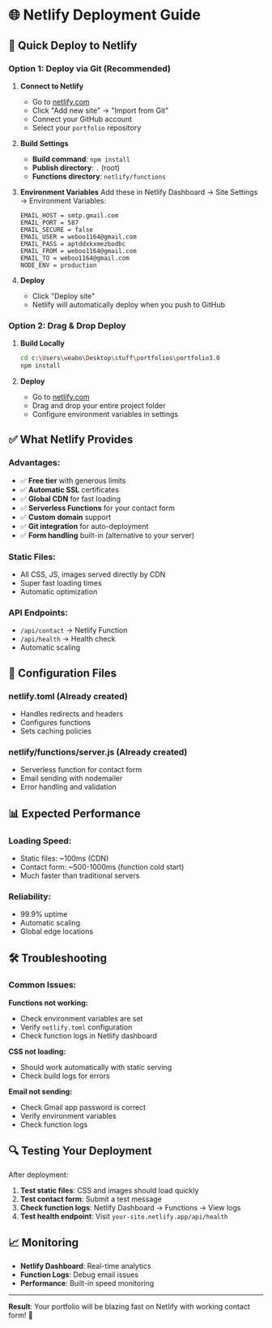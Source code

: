 # 🌐 Netlify Deployment Guide

## 🚀 Quick Deploy to Netlify

### Option 1: Deploy via Git (Recommended)

1. **Connect to Netlify**
   - Go to [netlify.com](https://netlify.com)
   - Click "Add new site" → "Import from Git"
   - Connect your GitHub account
   - Select your `portfolio` repository

2. **Build Settings**
   - **Build command**: `npm install`
   - **Publish directory**: `.` (root)
   - **Functions directory**: `netlify/functions`

3. **Environment Variables**
   Add these in Netlify Dashboard → Site Settings → Environment Variables:
   ```
   EMAIL_HOST = smtp.gmail.com
   EMAIL_PORT = 587
   EMAIL_SECURE = false
   EMAIL_USER = weboo1164@gmail.com
   EMAIL_PASS = aptddxkxmezbodbc
   EMAIL_FROM = weboo1164@gmail.com
   EMAIL_TO = weboo1164@gmail.com
   NODE_ENV = production
   ```

4. **Deploy**
   - Click "Deploy site"
   - Netlify will automatically deploy when you push to GitHub

### Option 2: Drag & Drop Deploy

1. **Build Locally**
   ```bash
   cd c:\Users\weabo\Desktop\stuff\portfolios\portfolio3.0
   npm install
   ```

2. **Deploy**
   - Go to [netlify.com](https://netlify.com)
   - Drag and drop your entire project folder
   - Configure environment variables in settings

## ✅ What Netlify Provides

### **Advantages:**
- ✅ **Free tier** with generous limits
- ✅ **Automatic SSL** certificates
- ✅ **Global CDN** for fast loading
- ✅ **Serverless Functions** for your contact form
- ✅ **Custom domain** support
- ✅ **Git integration** for auto-deployment
- ✅ **Form handling** built-in (alternative to your server)

### **Static Files:**
- All CSS, JS, images served directly by CDN
- Super fast loading times
- Automatic optimization

### **API Endpoints:**
- `/api/contact` → Netlify Function
- `/api/health` → Health check
- Automatic scaling

## 🔧 Configuration Files

### **netlify.toml** (Already created)
- Handles redirects and headers
- Configures functions
- Sets caching policies

### **netlify/functions/server.js** (Already created)
- Serverless function for contact form
- Email sending with nodemailer
- Error handling and validation

## 📊 Expected Performance

### **Loading Speed:**
- Static files: ~100ms (CDN)
- Contact form: ~500-1000ms (function cold start)
- Much faster than traditional servers

### **Reliability:**
- 99.9% uptime
- Automatic scaling
- Global edge locations

## 🛠 Troubleshooting

### **Common Issues:**

**Functions not working:**
- Check environment variables are set
- Verify `netlify.toml` configuration
- Check function logs in Netlify dashboard

**CSS not loading:**
- Should work automatically with static serving
- Check build logs for errors

**Email not sending:**
- Check Gmail app password is correct
- Verify environment variables
- Check function logs

## 🔍 Testing Your Deployment

After deployment:

1. **Test static files**: CSS and images should load quickly
2. **Test contact form**: Submit a test message
3. **Check function logs**: Netlify Dashboard → Functions → View logs
4. **Test health endpoint**: Visit `your-site.netlify.app/api/health`

## 📈 Monitoring

- **Netlify Dashboard**: Real-time analytics
- **Function Logs**: Debug email issues
- **Performance**: Built-in speed monitoring

---

**Result**: Your portfolio will be blazing fast on Netlify with working contact form! 🚀
